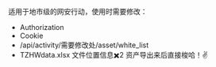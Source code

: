 适用于地市级的网安行动，使用时需要修改：
- Authorization
- Cookie
- /api/activity/需要修改处/asset/white_list
- TZHWdata.xlsx 文件位置信息✖️2
资产导出来后直接梭哈！✌️
